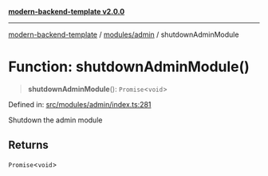 [**modern-backend-template v2.0.0**](../../../README.md)

***

[modern-backend-template](../../../modules.md) / [modules/admin](../README.md) / shutdownAdminModule

# Function: shutdownAdminModule()

> **shutdownAdminModule**(): `Promise`\<`void`\>

Defined in: [src/modules/admin/index.ts:281](https://github.com/maemreyo/saas-4cus-nodejs/blob/1a77de11cd6eaefe66c31c7f5de281673fc25ce5/src/modules/admin/index.ts#L281)

Shutdown the admin module

## Returns

`Promise`\<`void`\>
